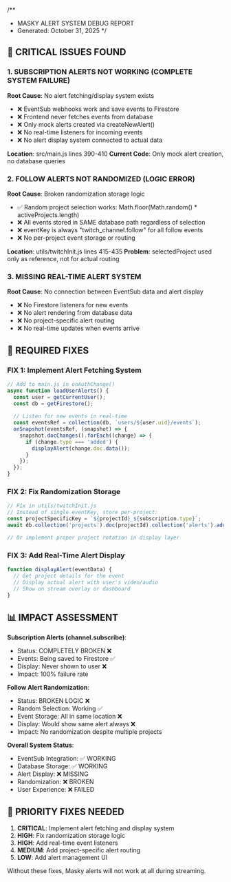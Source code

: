 /**
 * MASKY ALERT SYSTEM DEBUG REPORT
 * Generated: October 31, 2025
 */

## 🐛 CRITICAL ISSUES FOUND

### 1. SUBSCRIPTION ALERTS NOT WORKING (COMPLETE SYSTEM FAILURE)

**Root Cause**: No alert fetching/display system exists
- ❌ EventSub webhooks work and save events to Firestore  
- ❌ Frontend never fetches events from database
- ❌ Only mock alerts created via createNewAlert()
- ❌ No real-time listeners for incoming events
- ❌ No alert display system connected to actual data

**Location**: src/main.js lines 390-410
**Current Code**: Only mock alert creation, no database queries

### 2. FOLLOW ALERTS NOT RANDOMIZED (LOGIC ERROR)

**Root Cause**: Broken randomization storage logic
- ✅ Random project selection works: Math.floor(Math.random() * activeProjects.length)
- ❌ All events stored in SAME database path regardless of selection
- ❌ eventKey is always "twitch_channel.follow" for all follow events
- ❌ No per-project event storage or routing

**Location**: utils/twitchInit.js lines 415-435
**Problem**: selectedProject used only as reference, not for actual routing

### 3. MISSING REAL-TIME ALERT SYSTEM

**Root Cause**: No connection between EventSub data and alert display
- ❌ No Firestore listeners for new events  
- ❌ No alert rendering from database data
- ❌ No project-specific alert routing
- ❌ No real-time updates when events arrive

## 🔧 REQUIRED FIXES

### FIX 1: Implement Alert Fetching System
```javascript
// Add to main.js in onAuthChange()
async function loadUserAlerts() {
  const user = getCurrentUser();
  const db = getFirestore();
  
  // Listen for new events in real-time
  const eventsRef = collection(db, `users/${user.uid}/events`);
  onSnapshot(eventsRef, (snapshot) => {
    snapshot.docChanges().forEach((change) => {
      if (change.type === 'added') {
        displayAlert(change.doc.data());
      }
    });
  });
}
```

### FIX 2: Fix Randomization Storage
```javascript
// Fix in utils/twitchInit.js
// Instead of single eventKey, store per-project:
const projectSpecificKey = `${projectId}_${subscription.type}`;
await db.collection('projects').doc(projectId).collection('alerts').add(alertData);

// Or implement proper project rotation in display layer
```

### FIX 3: Add Real-Time Alert Display
```javascript
function displayAlert(eventData) {
  // Get project details for the event
  // Display actual alert with user's video/audio
  // Show on stream overlay or dashboard
}
```

## 📊 IMPACT ASSESSMENT

**Subscription Alerts (channel.subscribe)**: 
- Status: COMPLETELY BROKEN ❌
- Events: Being saved to Firestore ✅  
- Display: Never shown to user ❌
- Impact: 100% failure rate

**Follow Alert Randomization**:
- Status: BROKEN LOGIC ❌
- Random Selection: Working ✅
- Event Storage: All in same location ❌ 
- Display: Would show same alert always ❌
- Impact: No randomization despite multiple projects

**Overall System Status**: 
- EventSub Integration: ✅ WORKING
- Database Storage: ✅ WORKING  
- Alert Display: ❌ MISSING
- Randomization: ❌ BROKEN
- User Experience: ❌ FAILED

## 🎯 PRIORITY FIXES NEEDED

1. **CRITICAL**: Implement alert fetching and display system
2. **HIGH**: Fix randomization storage logic  
3. **HIGH**: Add real-time event listeners
4. **MEDIUM**: Add project-specific alert routing
5. **LOW**: Add alert management UI

Without these fixes, Masky alerts will not work at all during streaming.